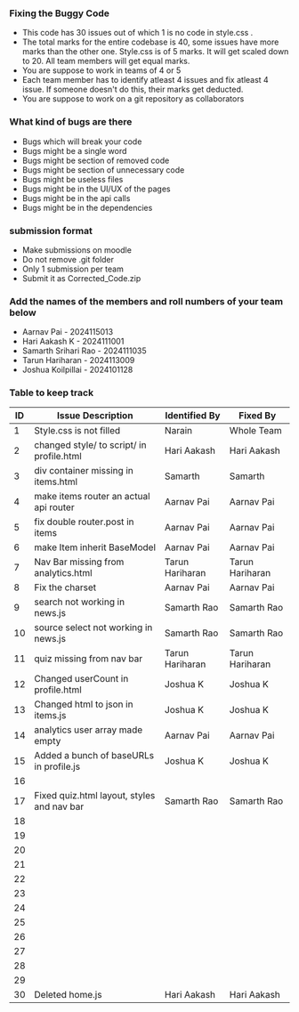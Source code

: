 ### Fixing the Buggy Code

- This code has 30 issues out of which 1 is no code in style.css . 
- The total marks for the entire codebase is 40, some issues have more marks than the other one. Style.css is of 5 marks. It will get scaled down to 20. All team members will get equal marks.
- You are suppose to work in teams of 4 or 5
- Each team member has to identify atleast 4 issues and fix atleast 4 issue. If someone doesn't do this, their marks get deducted.
- You are suppose to work on a git repository as collaborators

### What kind of bugs are there

- Bugs which will break your code
- Bugs might be a single word
- Bugs might be section of removed code
- Bugs might be section of unnecessary code
- Bugs might be useless files
- Bugs might be in the UI/UX of the pages
- Bugs might be in the api calls
- Bugs might be in the dependencies  

### submission format

- Make submissions on moodle
- Do not remove .git folder 
- Only 1 submission per team
- Submit it as Corrected_Code.zip

### Add the names of the members and roll numbers of your team below

- Aarnav Pai - 2024115013
- Hari Aakash K - 2024111001
- Samarth Srihari Rao - 2024111035
- Tarun Hariharan - 2024113009
- Joshua Koilpillai - 2024101128

### Table to keep track

| ID  | Issue Description                        | Identified By | Fixed By     |
|-----|------------------------------------------|---------------|--------------|
| 1   | Style.css is not filled                  |         Narain|    Whole Team|
| 2   | changed style/ to script/ in profile.html|    Hari Aakash|   Hari Aakash|
| 3   | div container missing in items.html      |  Samarth      |     Samarth  |
| 4   | make items router an actual api router   | Aarnav Pai    | Aarnav Pai   |
| 5   | fix double router.post in items          | Aarnav Pai    | Aarnav Pai   |
| 6   | make Item inherit BaseModel              | Aarnav Pai    | Aarnav Pai   |
| 7   | Nav Bar missing from analytics.html      |Tarun Hariharan|Tarun Hariharan|
| 8   | Fix the charset                          | Aarnav Pai    | Aarnav Pai   |
| 9   | search not working in news.js            |  Samarth Rao  | Samarth Rao  |
| 10  | source select not working in news.js     |  Samarth Rao  | Samarth Rao  |
| 11  | quiz missing from nav bar                |Tarun Hariharan|Tarun Hariharan|
| 12  | Changed userCount in profile.html        | Joshua K      | Joshua K     |
| 13  | Changed html to json in items.js         | Joshua K      | Joshua K     |
| 14  | analytics user array made empty          | Aarnav Pai    | Aarnav Pai   |
| 15  | Added a bunch of baseURLs in profile.js  | Joshua K      | Joshua K     |
| 16  |                                          |               |              |
| 17  |Fixed quiz.html layout, styles and nav bar|  Samarth Rao  | Samarth Rao  |
| 18  |                                          |               |              |
| 19  |                                          |               |              |
| 20  |                                          |               |              |
| 21  |                                          |               |              |
| 22  |                                          |               |              |
| 23  |                                          |               |              |
| 24  |                                          |               |              |
| 25  |                                          |               |              |
| 26  |                                          |               |              |
| 27  |                                          |               |              |
| 28  |                                          |               |              |
| 29  |                                          |               |              |
| 30  | Deleted home.js                          |  Hari Aakash  | Hari Aakash  |
